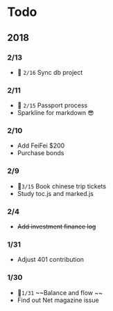 # Todo

## 2018

### 2/13

- :date: `2/16` Sync db project 


### 2/11

- :date: `2/15` Passport process 
- Sparkline for markdown :sunglasses:

### 2/10

- Add FeiFei $200
- Purchase bonds 

### 2/9 

- :date:`3/15` Book chinese trip tickets 
- Study toc.js and marked.js

### 2/4

- ~~Add investment finance log~~

### 1/31

- Adjust 401 contribution 

### 1/30

- :date:`1/31` ~~Balance and flow ~~
- Find out Net magazine issue
